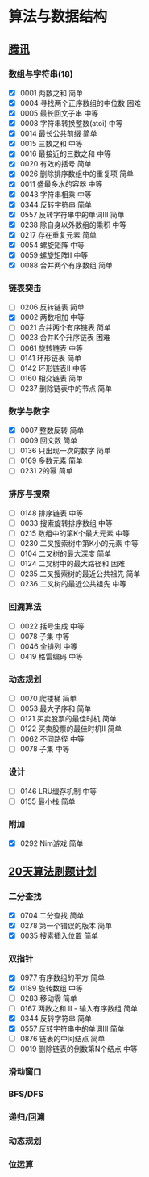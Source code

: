 # 算法与数据结构

## [腾讯](https://leetcode-cn.com/leetbook/read/tencent/x6zv4j/)

### 数组与字符串(18)

- [x] 0001 两数之和 简单
- [x] 0004 寻找两个正序数组的中位数 困难
- [x] 0005 最长回文子串 中等
- [x] 0008 字符串转换整数(atoi) 中等
- [x] 0014 最长公共前缀 简单
- [x] 0015 三数之和 中等
- [x] 0016 最接近的三数之和 中等
- [x] 0020 有效的括号 简单
- [x] 0026 删除排序数组中的重复项 简单
- [x] 0011 盛最多水的容器 中等
- [x] 0043 字符串相乘 中等
- [x] 0344 反转字符串 简单
- [x] 0557 反转字符串中的单词III 简单
- [x] 0238 除自身以外数组的乘积 中等
- [x] 0217 存在重复元素 简单
- [x] 0054 螺旋矩阵 中等
- [x] 0059 螺旋矩阵II 中等
- [x] 0088 合并两个有序数组 简单

### 链表突击

- [ ] 0206 反转链表 简单
- [x] 0002 两数相加 中等
- [ ] 0021 合并两个有序链表 简单
- [ ] 0023 合并K个升序链表 困难
- [ ] 0061 旋转链表 中等
- [ ] 0141 环形链表 简单
- [ ] 0142 环形链表II 中等
- [ ] 0160 相交链表 简单
- [ ] 0237 删除链表中的节点 简单

### 数学与数字

- [x] 0007 整数反转 简单
- [ ] 0009 回文数 简单
- [ ] 0136 只出现一次的数字 简单
- [ ] 0169 多数元素 简单
- [ ] 0231 2的幂 简单

### 排序与搜索

- [ ] 0148 排序链表 中等
- [ ] 0033 搜索旋转排序数组 中等
- [ ] 0215 数组中的第K个最大元素 中等
- [ ] 0230 二叉搜索树中第K小的元素 中等
- [ ] 0104 二叉树的最大深度 简单
- [ ] 0124 二叉树中的最大路径和 困难
- [ ] 0235 二叉搜索树的最近公共祖先 简单
- [ ] 0236 二叉树的最近公共祖先 中等

### 回溯算法

- [ ] 0022 括号生成 中等
- [ ] 0078 子集 中等
- [ ] 0046 全排列 中等
- [ ] 0419 格雷编码 中等

### 动态规划

- [ ] 0070 爬楼梯 简单
- [ ] 0053 最大子序和 简单
- [ ] 0121 买卖股票的最佳时机 简单
- [ ] 0122 买卖股票的最佳时机II 简单
- [ ] 0062 不同路径 中等
- [ ] 0078 子集 中等

### 设计

- [ ] 0146 LRU缓存机制 中等
- [ ] 0155 最小栈 简单

### 附加

- [x] 0292 Nim游戏 简单

## [20天算法刷题计划](https://leetcode-cn.com/study-plan/algorithms/?progress=klv87r)

### 二分查找

- [x] 0704 二分查找 简单
- [x] 0278 第一个错误的版本 简单
- [x] 0035 搜索插入位置 简单

### 双指针

- [x] 0977 有序数组的平方 简单
- [x] 0189 旋转数组 中等
- [ ] 0283 移动零 简单
- [ ] 0167 两数之和 II - 输入有序数组 简单
- [x] 0344 反转字符串 简单
- [x] 0557 反转字符串中的单词III 简单
- [ ] 0876 链表的中间结点 简单
- [ ] 0019 删除链表的倒数第N个结点 中等

### 滑动窗口

### BFS/DFS

### 递归/回溯

### 动态规划

### 位运算
